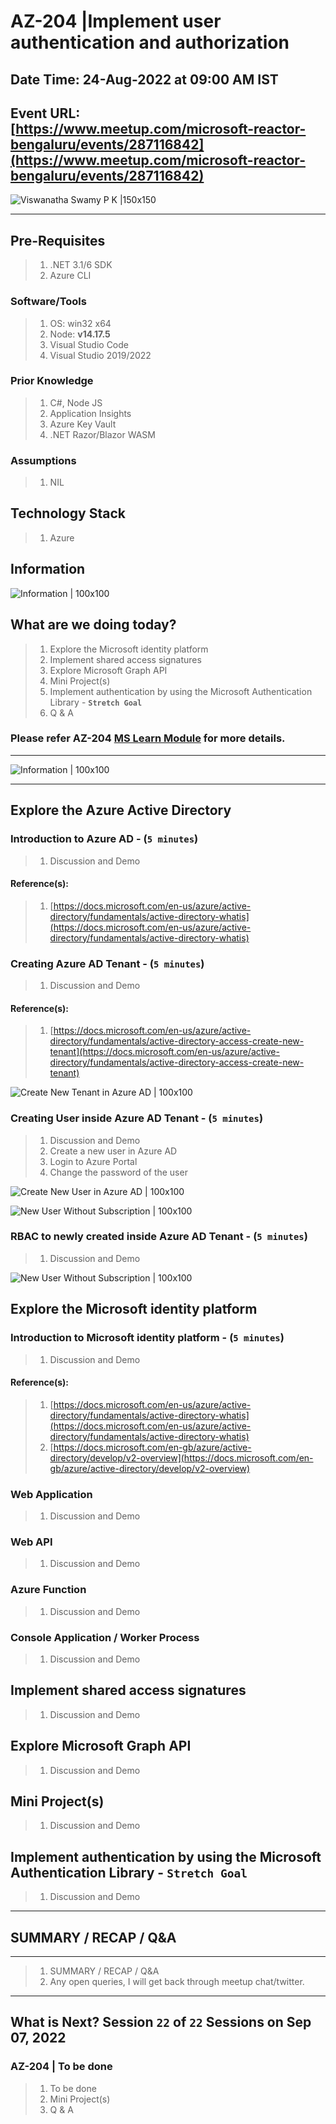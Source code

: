 # AZ-204 |Implement user authentication and authorization

## Date Time: 24-Aug-2022 at 09:00 AM IST

## Event URL: [https://www.meetup.com/microsoft-reactor-bengaluru/events/287116842](https://www.meetup.com/microsoft-reactor-bengaluru/events/287116842)

![Viswanatha Swamy P K |150x150](./Documentation/Images/ViswanathaSwamyPK.PNG)

---

## Pre-Requisites

> 1. .NET 3.1/6 SDK
> 1. Azure CLI

### Software/Tools

> 1. OS: win32 x64
> 1. Node: **v14.17.5**
> 1. Visual Studio Code
> 1. Visual Studio 2019/2022

### Prior Knowledge

> 1. C#, Node JS
> 1. Application Insights
> 1. Azure Key Vault
> 1. .NET Razor/Blazor WASM

### Assumptions

> 1. NIL

## Technology Stack

> 1. Azure

## Information

![Information | 100x100](./Documentation/Images/Information.PNG)

## What are we doing today?

> 1. Explore the Microsoft identity platform
> 1. Implement shared access signatures
> 1. Explore Microsoft Graph API
> 1. Mini Project(s)
> 1. Implement authentication by using the Microsoft Authentication Library - **`Stretch Goal`**
> 1. Q & A

### Please refer AZ-204 [**MS Learn Module**](https://aka.ms/AZ-204-Authentication) for more details.

---

![Information | 100x100](./Documentation/Images/SeatBelt.PNG)

---

## Explore the Azure Active Directory

### Introduction to Azure AD - (`5 minutes`)

> 1. Discussion and Demo

#### Reference(s):

> 1. [https://docs.microsoft.com/en-us/azure/active-directory/fundamentals/active-directory-whatis](https://docs.microsoft.com/en-us/azure/active-directory/fundamentals/active-directory-whatis)

### Creating Azure AD Tenant - (`5 minutes`)

> 1. Discussion and Demo

#### Reference(s):

> 1. [https://docs.microsoft.com/en-us/azure/active-directory/fundamentals/active-directory-access-create-new-tenant](https://docs.microsoft.com/en-us/azure/active-directory/fundamentals/active-directory-access-create-new-tenant)

![Create New Tenant in Azure AD | 100x100](./Documentation/Images/CreateNewTenant.PNG)

### Creating User inside Azure AD Tenant - (`5 minutes`)

> 1. Discussion and Demo
> 1. Create a new user in Azure AD
> 1. Login to Azure Portal
> 1. Change the password of the user

![Create New User in Azure AD | 100x100](./Documentation/Images/CreateNewTenant.PNG)

![New User Without Subscription | 100x100](./Documentation/Images/NewUser_WithoutSubscription.PNG)

### RBAC to newly created inside Azure AD Tenant - (`5 minutes`)

> 1. Discussion and Demo

![New User Without Subscription | 100x100](./Documentation/Images/RABCForNewUser.PNG)

## Explore the Microsoft identity platform

### Introduction to Microsoft identity platform - (`5 minutes`)

> 1. Discussion and Demo

#### Reference(s):

> 1. [https://docs.microsoft.com/en-us/azure/active-directory/fundamentals/active-directory-whatis](https://docs.microsoft.com/en-us/azure/active-directory/fundamentals/active-directory-whatis)
> 1. [https://docs.microsoft.com/en-gb/azure/active-directory/develop/v2-overview](https://docs.microsoft.com/en-gb/azure/active-directory/develop/v2-overview)

### Web Application

> 1. Discussion and Demo

### Web API

> 1. Discussion and Demo

### Azure Function

> 1. Discussion and Demo

### Console Application / Worker Process

> 1. Discussion and Demo

## Implement shared access signatures

> 1. Discussion and Demo

## Explore Microsoft Graph API

> 1. Discussion and Demo

## Mini Project(s)

> 1. Discussion and Demo

## Implement authentication by using the Microsoft Authentication Library - **`Stretch Goal`**

> 1. Discussion and Demo

---

## SUMMARY / RECAP / Q&A

---

> 1. SUMMARY / RECAP / Q&A
> 2. Any open queries, I will get back through meetup chat/twitter.

---

## What is Next? Session `22` of `22` Sessions on Sep 07, 2022

### AZ-204 | To be done

> 1. To be done
> 1. Mini Project(s)
> 1. Q & A
